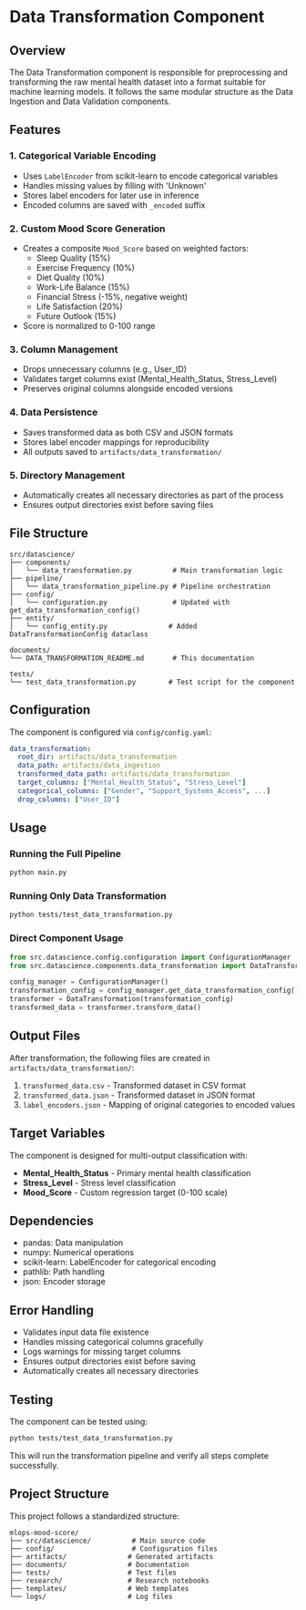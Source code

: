 # Data Transformation Component

## Overview

The Data Transformation component is responsible for preprocessing and transforming the raw mental health dataset into a format suitable for machine learning models. It follows the same modular structure as the Data Ingestion and Data Validation components.

## Features

### 1. Categorical Variable Encoding
- Uses `LabelEncoder` from scikit-learn to encode categorical variables
- Handles missing values by filling with 'Unknown'
- Stores label encoders for later use in inference
- Encoded columns are saved with `_encoded` suffix

### 2. Custom Mood Score Generation
- Creates a composite `Mood_Score` based on weighted factors:
  - Sleep Quality (15%)
  - Exercise Frequency (10%)
  - Diet Quality (10%)
  - Work-Life Balance (15%)
  - Financial Stress (-15%, negative weight)
  - Life Satisfaction (20%)
  - Future Outlook (15%)
- Score is normalized to 0-100 range

### 3. Column Management
- Drops unnecessary columns (e.g., User_ID)
- Validates target columns exist (Mental_Health_Status, Stress_Level)
- Preserves original columns alongside encoded versions

### 4. Data Persistence
- Saves transformed data as both CSV and JSON formats
- Stores label encoder mappings for reproducibility
- All outputs saved to `artifacts/data_transformation/`

### 5. Directory Management
- Automatically creates all necessary directories as part of the process
- Ensures output directories exist before saving files

## File Structure

```
src/datascience/
├── components/
│   └── data_transformation.py          # Main transformation logic
├── pipeline/
│   └── data_transformation_pipeline.py # Pipeline orchestration
├── config/
│   └── configuration.py                # Updated with get_data_transformation_config()
├── entity/
│   └── config_entity.py               # Added DataTransformationConfig dataclass

documents/
└── DATA_TRANSFORMATION_README.md       # This documentation

tests/
└── test_data_transformation.py        # Test script for the component
```

## Configuration

The component is configured via `config/config.yaml`:

```yaml
data_transformation:
  root_dir: artifacts/data_transformation
  data_path: artifacts/data_ingestion
  transformed_data_path: artifacts/data_transformation
  target_columns: ["Mental_Health_Status", "Stress_Level"]
  categorical_columns: ["Gender", "Support_Systems_Access", ...]
  drop_columns: ["User_ID"]
```

## Usage

### Running the Full Pipeline
```bash
python main.py
```

### Running Only Data Transformation
```bash
python tests/test_data_transformation.py
```

### Direct Component Usage
```python
from src.datascience.config.configuration import ConfigurationManager
from src.datascience.components.data_transformation import DataTransformation

config_manager = ConfigurationManager()
transformation_config = config_manager.get_data_transformation_config()
transformer = DataTransformation(transformation_config)
transformed_data = transformer.transform_data()
```

## Output Files

After transformation, the following files are created in `artifacts/data_transformation/`:

1. `transformed_data.csv` - Transformed dataset in CSV format
2. `transformed_data.json` - Transformed dataset in JSON format
3. `label_encoders.json` - Mapping of original categories to encoded values

## Target Variables

The component is designed for multi-output classification with:
- **Mental_Health_Status** - Primary mental health classification
- **Stress_Level** - Stress level classification
- **Mood_Score** - Custom regression target (0-100 scale)

## Dependencies

- pandas: Data manipulation
- numpy: Numerical operations
- scikit-learn: LabelEncoder for categorical encoding
- pathlib: Path handling
- json: Encoder storage

## Error Handling

- Validates input data file existence
- Handles missing categorical columns gracefully
- Logs warnings for missing target columns
- Ensures output directories exist before saving
- Automatically creates all necessary directories

## Testing

The component can be tested using:
```bash
python tests/test_data_transformation.py
```

This will run the transformation pipeline and verify all steps complete successfully.

## Project Structure

This project follows a standardized structure:

```
mlops-mood-score/
├── src/datascience/          # Main source code
├── config/                   # Configuration files
├── artifacts/               # Generated artifacts
├── documents/               # Documentation
├── tests/                   # Test files
├── research/                # Research notebooks
├── templates/               # Web templates
└── logs/                    # Log files
``` 